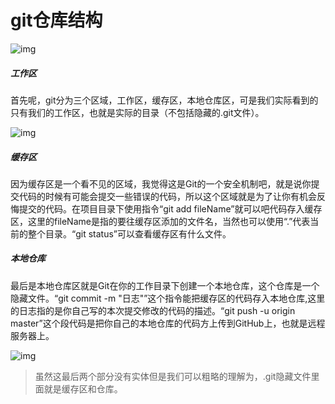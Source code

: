 # git仓库结构

![img](http://www.ruanyifeng.com/blogimg/asset/2015/bg2015120901.png)

##### 工作区

首先呢，git分为三个区域，工作区，缓存区，本地仓库区，可是我们实际看到的只有我们的工作区，也就是实际的目录（不包括隐藏的.git文件）。

![img](https://img-blog.csdn.net/20180817144821859?watermark/2/text/aHR0cHM6Ly9ibG9nLmNzZG4ubmV0L21pbm9saw==/font/5a6L5L2T/fontsize/400/fill/I0JBQkFCMA==/dissolve/70)

##### 缓存区

因为缓存区是一个看不见的区域，我觉得这是Git的一个安全机制吧，就是说你提交代码的时候有可能会提交一些错误的代码，所以这个区域就是为了让你有机会反悔提交的代码。在项目目录下使用指令“git add fileName”就可以吧代码存入缓存区，这里的fileName是指的要往缓存区添加的文件名，当然也可以使用“.”代表当前的整个目录。“git status”可以查看缓存区有什么文件。

##### 本地仓库

最后是本地仓库区就是Git在你的工作目录下创建一个本地仓库，这个仓库是一个隐藏文件。“git commit -m "日志"”这个指令能把缓存区的代码存入本地仓库,这里的日志指的是你自己写的本次提交修改的代码的描述。“git push -u origin master”这个段代码是把你自己的本地仓库的代码方上传到GitHub上，也就是远程服务器上。

![img](https://img-blog.csdn.net/20180817145543648?watermark/2/text/aHR0cHM6Ly9ibG9nLmNzZG4ubmV0L21pbm9saw==/font/5a6L5L2T/fontsize/400/fill/I0JBQkFCMA==/dissolve/70)

> 虽然这最后两个部分没有实体但是我们可以粗略的理解为，.git隐藏文件里面就是缓存区和仓库。

